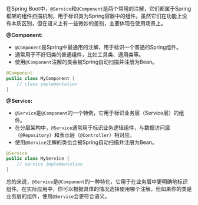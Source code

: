 在Spring Boot中，`@Service`和`@Component`是两个常用的注解，它们都属于Spring框架的组件扫描机制，用于标识类为Spring容器中的组件。虽然它们在功能上没有本质区别，但在语义上有一些微妙的差别，主要体现在使用场景上。

**@Component:**

- `@Component`是Spring中最通用的注解，用于标识一个普通的Spring组件。
- 通常用于不好归类的普通组件，比如工具类、通用类等。
- 使用`@Component`注解的类会被Spring自动扫描并注册为Bean。

```java
@Component
public class MyComponent {
    // class implementation
}
```
    
**@Service:**
    
- `@Service`是`@Component`的一个特例，它用于标识业务层（Service层）的组件。
- 在分层架构中，`@Service`通常用于标识业务逻辑组件，与数据访问层（`@Repository`）和表示层（`@Controller`）相对应。
- 使用`@Service`注解的类也会被Spring自动扫描并注册为Bean。

```java
@Service
public class MyService {
    // service implementation
}
```

总的来说，`@Service`是`@Component`的一种特化，它用于在业务层中更明确地标识组件。在实际应用中，你可以根据具体的情况选择使用哪个注解，但如果你的类是业务层的组件，使用`@Service`会更符合语义。